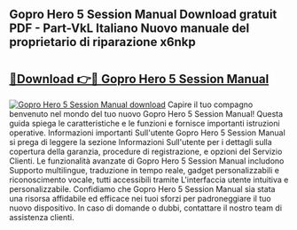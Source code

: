## Gopro Hero 5 Session Manual Download gratuit PDF - Part-VkL Italiano Nuovo manuale del proprietario di riparazione x6nkp

# <h2><a href="http://dfazglr.blite.top/?on=Gopro+Hero+5+Session+Manual">🔗Download 👉🔴 Gopro Hero 5 Session Manual</a></h2>

[![Gopro Hero 5 Session Manual download](https://i.imgur.com/lujVjoI.png)](http://dfazglr.blite.top/?on=Gopro+Hero+5+Session+Manual)
Capire il tuo compagno benvenuto nel mondo del tuo nuovo Gopro Hero 5 Session Manual! Questa guida spiega le caratteristiche e le funzioni e fornisce importanti istruzioni operative. Informazioni importanti Sull'utente Gopro Hero 5 Session Manual si prega di leggere la sezione Informazioni Sull'utente per i dettagli sulla copertura della garanzia, procedure di registrazione, e opzioni del Servizio Clienti. Le funzionalità avanzate di Gopro Hero 5 Session Manual includono Supporto multilingue, traduzione in tempo reale, gadget personalizzabili e riconoscimento vocale, tutti accessibili tramite L'interfaccia utente intuitiva e personalizzabile. Confidiamo che Gopro Hero 5 Session Manual sia stata una risorsa affidabile ed efficace nei tuoi sforzi per padroneggiare il tuo nuovo dispositivo. In caso di domande o dubbi, contattare il nostro team di assistenza clienti.
